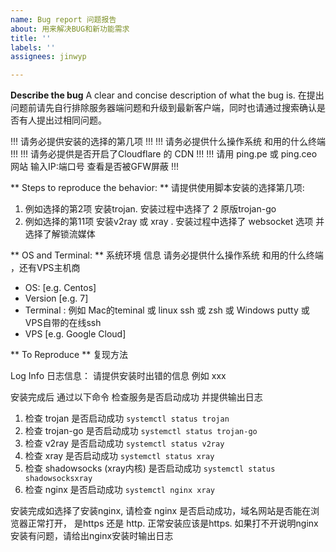 ```yaml
---
name: Bug report 问题报告
about: 用来解决BUG和新功能需求
title: ''
labels: ''
assignees: jinwyp

---
```


**Describe the bug** A clear and concise description of what the bug is.
在提出问题前请先自行排除服务器端问题和升级到最新客户端，同时也请通过搜索确认是否有人提出过相同问题。


!!! 请务必提供安装的选择的第几项 !!!
!!! 请务必提供什么操作系统 和用的什么终端 !!!
!!! 请务必提供是否开启了Cloudflare 的 CDN !!!
!!! 请用 ping.pe 或 ping.ceo 网站 输入IP:端口号 查看是否被GFW屏蔽 !!!


** Steps to reproduce the behavior: **  请提供使用脚本安装的选择第几项: 

1. 例如选择的第2项 安装trojan. 安装过程中选择了 2 原版trojan-go 
2. 例如选择的第11项 安装v2ray 或 xray . 安装过程中选择了 websocket 选项  并 选择了解锁流媒体

** OS and Terminal: **  系统环境 信息 请务必提供什么操作系统 和用的什么终端 ，还有VPS主机商

- OS: [e.g. Centos]
- Version [e.g. 7]
- Terminal :  例如 Mac的teminal 或 linux ssh 或 zsh 或 Windows putty 或 VPS自带的在线ssh
- VPS  [e.g.  Google Cloud]


** To Reproduce ** 复现方法  

Log Info 日志信息： 请提供安装时出错的信息
例如 xxx

安装完成后 通过以下命令 检查服务是否启动成功  并提供输出日志

1. 检查 trojan 是否启动成功  ``` systemctl status trojan ```
2. 检查 trojan-go 是否启动成功  ``` systemctl status trojan-go ```
3. 检查 v2ray 是否启动成功  ``` systemctl status v2ray ```
4. 检查 xray 是否启动成功  ``` systemctl status xray ```
4. 检查 shadowsocks (xray内核) 是否启动成功  ``` systemctl status shadowsocksxray ```
5. 检查 nginx 是否启动成功  ``` systemctl nginx xray ``` 


安装完成如选择了安装nginx, 请检查 nginx 是否启动成功，域名网站是否能在浏览器正常打开， 是https 还是 http. 正常安装应该是https. 如果打不开说明nginx安装有问题，请给出nginx安装时输出日志

